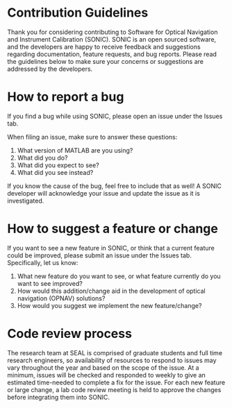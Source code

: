 # Contribution Guidelines

Thank you for considering contributing to Software for Optical Navigation and Instrument Calibration (SONIC). 
SONIC is an open sourced software, and the developers are happy to receive feedback and suggestions regarding documentation, feature requests, and bug reports.
Please read the guidelines below to make sure your concerns or suggestions are addressed by the developers. 

# How to report a bug
If you find a bug while using SONIC, please open an issue under the Issues tab.

When filing an issue, make sure to answer these questions:
1. What version of MATLAB are you using?
2. What did you do?
3. What did you expect to see?
4. What did you see instead?

If you know the cause of the bug, feel free to include that as well! A SONIC developer will acknowledge your issue and update the issue as it is investigated.

# How to suggest a feature or change
If you want to see a new feature in SONIC, or think that a current feature could be improved, please submit an issue under the Issues tab. Specifically, let us know:
1. What new feature do you want to see, or what feature currently do you want to see improved?
2. How would this addition/change aid in the development of optical navigation (OPNAV) solutions?
3. How would you suggest we implement the new feature/change?


# Code review process
The research team at SEAL is comprised of graduate students and full time research engineers, so availability of resources to respond to issues may vary throughout the year and based on the scope of the issue. 
At a minimum, issues will be checked and responded to weekly to give an estimated time-needed to complete a fix for the issue.
For each new feature or large change, a lab code review meeting is held to approve the changes before integrating them into SONIC. 

